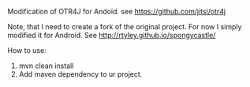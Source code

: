 Modification of OTR4J for Andoid.
see https://github.com/jitsi/otr4j

Note, that I need to create a fork of the original project. For now I simply modified it for Android. See http://rtyley.github.io/spongycastle/

How to use:
1. mvn clean install
2. Add maven dependency to ur project.
